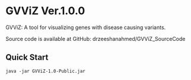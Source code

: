 # GVViZ Ver.1.0.0
GVViZ: A tool for visualizing genes with disease causing variants.

Source code is available at GitHub: 
drzeeshanahmed/GVViZ_SourceCode

## Quick Start
```
java -jar GVViZ-1.0-Public.jar
```
